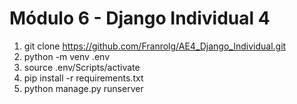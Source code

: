 # Módulo 6 - Django Individual 4

1. git clone https://github.com/Franrolg/AE4_Django_Individual.git
2. python -m venv .env
3. source .env/Scripts/activate
4. pip install -r requirements.txt
5. python manage.py runserver
